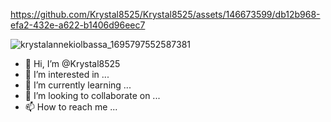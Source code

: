 

https://github.com/Krystal8525/Krystal8525/assets/146673599/db12b968-efa2-432e-a622-b1406d96eec7

![krystalannekiolbassa_1695797552587381](https://github.com/Krystal8525/Krystal8525/assets/146673599/820ba91c-ab2b-4139-a824-dd505d44a975)
- 👋 Hi, I’m @Krystal8525
- 👀 I’m interested in ...
- 🌱 I’m currently learning ...
- 💞️ I’m looking to collaborate on ...
- 📫 How to reach me ...

<!---
Krystal8525/Krystal8525 is a ✨ special ✨ repository because its `README.md` (this file) appears on your GitHub profile.
You can click the Preview link to take a look at your changes.
--->

